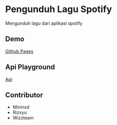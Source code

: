 # Pengunduh Lagu Spotify
Mengunduh lagu dari aplikasi spotify

## Demo
[Github Pages](https://rizxyu.github.io/spotify-downloader/)

## Api Playground
[Api](http://api-id.wzblueline.xyz/api/dl/spotify)

## Contributor
- Mininxd
- Rizxyu
- Wizzteam
